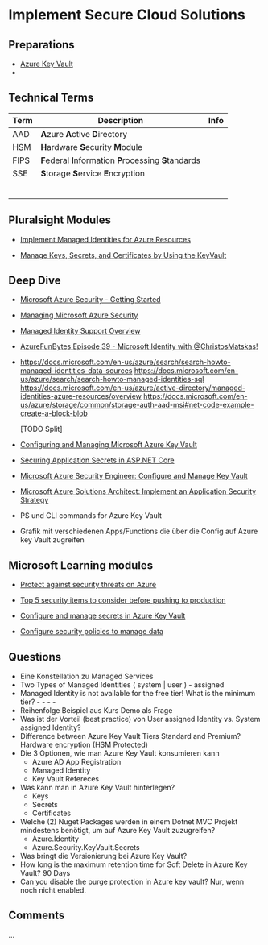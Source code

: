 # Implement Secure Cloud Solutions

## Preparations
- [Azure Key Vault](https://www.youtube.com/watch?v=AA3yYg9Zq9w)
- 



## Technical Terms
| Term | Description                                              | Info |
| ---- | -------------------------------------------------------- | ---- |
| AAD  | **A**zure **A**ctive **D**irectory                       |      |
| HSM  | **H**ardware **S**ecurity **M**odule                     |      |
| FIPS | **F**ederal **I**nformation **P**rocessing **S**tandards |      |
| SSE  | **S**torage **S**ervice **E**ncryption                   |      |
|      |                                                          |      |
|      |                                                          |      |
|      |                                                          |      |
|      |                                                          |      |
|      |                                                          |      |
|      |                                                          |      |



## Pluralsight Modules
- [Implement Managed Identities for Azure Resources](https://app.pluralsight.com/course-player?clipId=a194836d-f5bb-4009-a12b-36115418ce9f)

- [Manage Keys, Secrets, and Certificates by Using the KeyVault](https://app.pluralsight.com/course-player?clipId=27cab9a5-a7c3-4911-9090-c02c1a1612f3)



## Deep Dive
- [Microsoft Azure Security - Getting Started](https://app.pluralsight.com/library/courses/microsoft-azure-security-getting-started/table-of-contents)

- [Managing Microsoft Azure Security](https://app.pluralsight.com/library/courses/microsoft-azure-security-managing-update/table-of-contents)

- [Managed Identity Support Overview](https://docs.microsoft.com/en-us/azure/active-directory/managed-identities-azure-resources/services-support-managed-identities)

- [AzureFunBytes Episode 39 - Microsoft Identity with @ChristosMatskas!](https://www.youtube.com/watch?v=QEguFqkerLs)

- https://docs.microsoft.com/en-us/azure/search/search-howto-managed-identities-data-sources
  https://docs.microsoft.com/en-us/azure/search/search-howto-managed-identities-sql
  https://docs.microsoft.com/en-us/azure/active-directory/managed-identities-azure-resources/overview
  https://docs.microsoft.com/en-us/azure/storage/common/storage-auth-aad-msi#net-code-example-create-a-block-blob

  [TODO Split]

- [Configuring and Managing Microsoft Azure Key Vault](https://app.pluralsight.com/library/courses/microsoft-azure-key-vault-configuring-managing/table-of-contents)

- [Securing Application Secrets in ASP.NET Core](https://app.pluralsight.com/library/courses/securing-application-secrets-in-asp-net-core/table-of-contents)

- [Microsoft Azure Security Engineer: Configure and Manage Key Vault](https://app.pluralsight.com/library/courses/microsoft-azure-security-engineer-configure-manage-key-vault/table-of-contents)

- [Microsoft Azure Solutions Architect: Implement an Application Security Strategy](https://app.pluralsight.com/course-player?clipId=3496001b-700c-4ada-bd01-0134084997b6)

- PS und CLI commands for Azure Key Vault

- Grafik mit verschiedenen Apps/Functions die über die Config auf Azure key Vault zugreifen



## Microsoft Learning modules
- [Protect against security threats on Azure](https://docs.microsoft.com/en-us/learn/modules/protect-against-security-threats-azure/)

- [Top 5 security items to consider before pushing to production](https://docs.microsoft.com/en-us/learn/modules/top-5-security-items-to-consider/)

- [Configure and manage secrets in Azure Key Vault](https://docs.microsoft.com/en-us/learn/modules/configure-and-manage-azure-key-vault/)

- [Configure security policies to manage data](https://docs.microsoft.com/en-us/learn/modules/configure-security-policies-to-manage-data/)



## Questions
- Eine Konstellation zu Managed Services
- Two Types of Managed Identities ( system | user ) - assigned
- Managed Identity is not available for the free tier! What is the minimum tier? - - - -
- Reihenfolge Beispiel aus Kurs Demo als Frage
- Was ist der Vorteil (best practice) von User assigned Identity vs. System assigned Identity?
- Difference between Azure Key Vault Tiers Standard and Premium? Hardware encryption (HSM Protected)
- Die 3 Optionen, wie man Azure Key Vault konsumieren kann
  - Azure AD App Registration
  - Managed Identity
  - Key Vault Refereces
- Was kann man in Azure Key Vault hinterlegen?
  - Keys
  - Secrets
  - Certificates
- Welche (2) Nuget Packages werden in einem Dotnet MVC Projekt mindestens benötigt, um auf Azure Key Vault zuzugreifen?
  - Azure.Identity
  - Azure.Security.KeyVault.Secrets
- Was bringt die Versionierung bei Azure Key Vault?
- How long is the maximum retention time for Soft Delete in Azure Key Vault? 90 Days
- Can you disable the purge protection in Azure key vault? Nur, wenn noch nicht enabled.



## Comments
...

